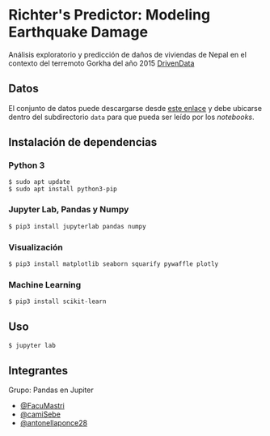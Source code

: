 # Richter's Predictor: Modeling Earthquake Damage

Análisis exploratorio y predicción de daños de viviendas de Nepal en el contexto del terremoto Gorkha del año 2015  [DrivenData](https://www.drivendata.org/competitions/57/nepal-earthquake/page/136/) 

## Datos

El conjunto de datos puede descargarse desde [este enlace](https://www.drivendata.org/competitions/57/nepal-earthquake/data/) y debe ubicarse dentro del subdirectorio `data` para que pueda ser leído por los *notebooks*.

## Instalación de dependencias

### Python 3

```console
$ sudo apt update
$ sudo apt install python3-pip
```

### Jupyter Lab, Pandas y Numpy

```sh
$ pip3 install jupyterlab pandas numpy
```

### Visualización

```sh
$ pip3 install matplotlib seaborn squarify pywaffle plotly
```

### Machine Learning

```sh
$ pip3 install scikit-learn
```

## Uso

```sh
$ jupyter lab
```

## Integrantes

Grupo: Pandas en Jupiter

- [@FacuMastri](https://github.com/FacuMastri)
- [@camiSebe](https://github.com/camiSebe)
- [@antonellaponce28](https://github.com/antonellaponce28)
